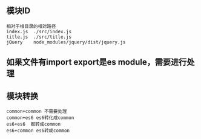 ## 模块ID
    相对于根目录的相对路径
    index.js  ./src/index.js
    title.js  ./src/title.js
    jQuery    node_modules/jquery/dist/jquery.js

## 如果文件有import export是es module，需要进行处理

## 模块转换
    common+common 不需要处理
    common+es6 es6转化成common
    es6+es6  都转成common
    es6+common es6转成common
